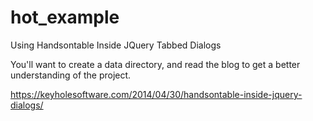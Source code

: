 hot_example
===========

Using Handsontable Inside JQuery Tabbed Dialogs

You'll want to create a data directory, and read the blog to get a better understanding of the project.

https://keyholesoftware.com/2014/04/30/handsontable-inside-jquery-dialogs/
